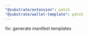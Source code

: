 ```yaml
---
"@substrate/extension": patch
"@substrate/wallet-template": patch
---
```


fix: generate manifest templates
